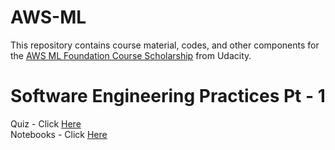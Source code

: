 # AWS-ML
This repository contains course material, codes, and other components for the [AWS ML Foundation Course Scholarship](https://www.udacity.com/course/aws-machine-learning-foundations--ud090) from Udacity.  

# Software Engineering Practices Pt - 1  
Quiz - Click [Here](https://github.com/Vanditg/AWS-ML/tree/master/Software_Engineering_Practice_Pt_1/Quiz)  
Notebooks - Click [Here](https://github.com/Vanditg/AWS-ML/tree/master/Software_Engineering_Practice_Pt_1/Notebooks)  
